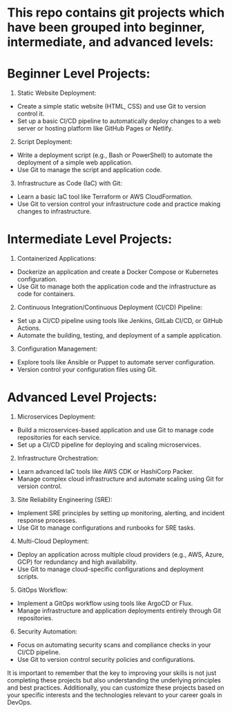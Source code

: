 # This repo contains git projects which have been grouped into beginner, intermediate, and advanced levels:

# Beginner Level Projects:

1. Static Website Deployment:

* Create a simple static website (HTML, CSS) and use Git to version control it.
* Set up a basic CI/CD pipeline to automatically deploy changes to a web server or hosting platform like GitHub Pages or Netlify.

2. Script Deployment:

* Write a deployment script (e.g., Bash or PowerShell) to automate the deployment of a simple web application.
* Use Git to manage the script and application code.

3. Infrastructure as Code (IaC) with Git:

* Learn a basic IaC tool like Terraform or AWS CloudFormation.
* Use Git to version control your infrastructure code and practice making changes to infrastructure.

# Intermediate Level Projects:

1. Containerized Applications:

* Dockerize an application and create a Docker Compose or Kubernetes configuration.
* Use Git to manage both the application code and the infrastructure as code for containers.

2. Continuous Integration/Continuous Deployment (CI/CD) Pipeline:

* Set up a CI/CD pipeline using tools like Jenkins, GitLab CI/CD, or GitHub Actions.
* Automate the building, testing, and deployment of a sample application.

3. Configuration Management:

* Explore tools like Ansible or Puppet to automate server configuration.
* Version control your configuration files using Git.

# Advanced Level Projects:

1. Microservices Deployment:

* Build a microservices-based application and use Git to manage code repositories for each service.
* Set up a CI/CD pipeline for deploying and scaling microservices.

2. Infrastructure Orchestration:

* Learn advanced IaC tools like AWS CDK or HashiCorp Packer.
* Manage complex cloud infrastructure and automate scaling using Git for version control.

3. Site Reliability Engineering (SRE):

* Implement SRE principles by setting up monitoring, alerting, and incident response processes.
* Use Git to manage configurations and runbooks for SRE tasks.

4. Multi-Cloud Deployment:

* Deploy an application across multiple cloud providers (e.g., AWS, Azure, GCP) for redundancy and high availability.
* Use Git to manage cloud-specific configurations and deployment scripts.

5. GitOps Workflow:

* Implement a GitOps workflow using tools like ArgoCD or Flux.
* Manage infrastructure and application deployments entirely through Git repositories.

6. Security Automation:

* Focus on automating security scans and compliance checks in your CI/CD pipeline.
* Use Git to version control security policies and configurations.

It is important to remember that the key to improving your skills is not just completing these projects but also understanding the underlying principles and best practices. Additionally, you can customize these projects based on your specific interests and the technologies relevant to your career goals in DevOps.
